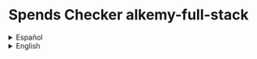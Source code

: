 # Spends Checker alkemy-full-stack
<details>
  <summary>Español</summary>
  Una aplicación para administración de presupuesto personal, donde puedes guardar con detalle tus ingresos y egresos de dinero y ver un balance de tus operaciones registradas. También puedes tener una mejor organización de ellas clasificándolas por concepto, tipo y categoría.

  ## Motivación para el proyecto
  Este es un proyecto desarrollado para el [desafío Full Stack JS](https://drive.google.com/file/d/1LUY2tZ_OhShoSE2g9cYGGKM1ioFj0MhE/view?usp=sharing) de la aceleración de [Alkemy](https://www.alkemy.org/). Tomé como un reto personal el realizarlo en el menor tiempo posible con una deadline de diez días y aplicar el nuevo conocimiento adquirido en PostgreSQL, Sequelize, Redux Toolkit y Material UI, reforzando la práctica de React.

  ## Estado actual
  El proyecto se encuentra terminado en su mayor parte. En lo relativo a la consigna a cumplir, sólo resta crear un observer que restrinja el renderizado de los registros a diez y únicamente muestre los restantes si el usuario así lo solicita. Además, aunque el diseño que responda a los distintos tamaños de pantalla funciona, se lo ve bastante pobre, debiendo revisar puntos claves para una mejor experiencia del usuario. Por otro lado, personalmente considero de importancia agregar algunas funcionalidades extra. Aunque la aplicación es sencilla, resulta básico el permitir agregar y quitar opciones a los filtros a gusto, la posibilidad de acotar los registros a fechas determinadas y que el usuario pueda disponer de otra suma resultante de los filtros aplicados.

  ## Instalación
  Para instalar esta aplicación para probarla en desarrollo necesitas:

    1. Crear e ir a un nuevo directorio.
    2. Inicializar un nuevo repositorio con el comando "git init".
    3. Obten [este repositorio](https://github.com/andressiri/alkemy-full-stack) con el comando "git pull https://github.com/andressiri/alkemy-full-stack"
    4. Instala las dependencias del directorio raíz con el comando "npm install".
    5. Dirigete al directorio "frontend" e instala las dependencias con el comando "npm install" nuevamente.
    6. Crea un archivo .env en el directorio razíz con las siguientes variables:
      - NODE_ENV = development
      - DB_NAME = "el nombre de tu base de datos PostgreSQL"
      - DB_USERNAME = "tu nombre de usuario para esa base de datos de PostgreSQL"
      - DB_PASSWORD = "la contraseña para ese usuario de PostgreSQL"
      - JWT_SECRET = "lo que sea que quieras usar como secreto para el token de JWT"
      - MAILER_MAIL = "tu email de **gmail**"
      - MAIL_PASSWORD" = "tu "contraseña de aplicación" generada desde google" (no es la constraseña de tu email)

    7. Crea las tablas en tu base de datos PostgreSQL:
      - La tabla "people":
        - user_uuid UUID PRIMARY KEY
        - name VARCHAR(50) NOT NULL
        - email VARCHAR(100) NOT NULL UNIQUE
        - password VARCHAR(100) NOT NULL
        - verified BOOLEAN
        - createdAt TIMESTAMP NOT NULL
        - updatedAt TIMESTAMP
      
      - La tabla "records":
        - record_uuid UUID PRIMARY KEY
        - concept VARCHAR(50) NOT NULL
        - amount REAL NOT NULL
        - operation_date DATE NOT NULL
        - operation_type VARCHAR(7) NOT NULL
        - category VARCHAR(50)
        - user_UUID UUID
        - createdAt TIMESTAMP NOT NULL
        - updatedAt TIMESTAMP NOT NULL
        - agrega una restricción para operation_type: 
          operation_type VARCHAER(7) CONSTRAINT type_valid_values
            CHECK(operation_type = "Income" OR operation_type = "Outcome")
     
     TODO: explicar en detalle cómo instalar PostgreSQL, para qué es el secreto de JWT y y cómo obtener la contraseña de aplicación para tu cuenta de gmail. Crear el archivo sql para la creación de las tablas y explicar cómo usarlo.

</details>
<details>
  <summary>English</summary>
  An app for personal budget administration, where you can save your money incomes and outcomes with detail and see a balance of your registered operations. You can also get a better organization sorting them by concept, type and category.

  ## Motivation for the project
  This is a project developed for the [Full Stack Challenge JS](https://drive.google.com/file/d/1LUY2tZ_OhShoSE2g9cYGGKM1ioFj0MhE/view?usp=sharing) of [Alkemy's](https://www.alkemy.org/) acceleration. I took it as a personal defiance making it in the lesser time possible with a ten days deadline and apply the recently acquired knowledge of PostgreSQL, Sequelize, Redux Toolkit and Material UI, strengthening the React practice.

  ## Build status
  The project is mostly finished. In relation to the assignment to fulfill, it's just missing the creation of an observer that restricts the records rendering to ten and just shows the rest of them if the user requires to do so. Furthermore, besides the design is responsive, it seems pretty poor, so it's important to check some breakpoints for a better user experience. On the other hand, I personally think that it is important to incorporate some functionalities, like allow adding or deleting options to the filters as pleased, the possibility to delimit the records to certain dates and that the user can have another addition after filters are applied.

  ## Installation
  To install this app for development mode testing you need to:

    1. Create and go to a new directory.
    2. Initialize a new repository with "git init" command.
    3. Git pull [this repository](https://github.com/andressiri/alkemy-full-stack) with "git pull https://github.com/andressiri/alkemy-full-stack" command.
    4. Install root directory dependencies with "npm install" command.
    5. Move to frontend directory and install client dependencies with the "npm install" command again.
    6. Create a .env file at the root directory with the following variables:
      - NODE_ENV = development
      - DB_NAME = "your PostgreSQL database name"
      - DB_USERNAME = "your PostgreSQL user name"
      - DB_PASSWORD = "your PostgreSQL password for previous user"
      - JWT_SECRET = "whatever you want to use as JWT secret"
      - MAILER_MAIL = "your **gmail** email"
      - MAIL_PASSWORD" = "the "application password" generated with google" (not your email password)

    7. Create tables at your PostgreSQL database:
      - "people" table:
        - user_uuid UUID PRIMARY KEY
        - name VARCHAR(50) NOT NULL
        - email VARCHAR(100) NOT NULL UNIQUE
        - password VARCHAR(100) NOT NULL
        - verified BOOLEAN
        - createdAt TIMESTAMP NOT NULL
        - updatedAt TIMESTAMP
      
      - "records" table:
        - record_uuid UUID PRIMARY KEY
        - concept VARCHAR(50) NOT NULL
        - amount REAL NOT NULL
        - operation_date DATE NOT NULL
        - operation_type VARCHAR(7) NOT NULL
        - category VARCHAR(50)
        - user_UUID UUID
        - createdAt TIMESTAMP NOT NULL
        - updatedAt TIMESTAMP NOT NULL
        - and add a constraint for operation_type: 
          operation_type VARCHAER(7) CONSTRAINT type_valid_values
            CHECK(operation_type = "Income" OR operation_type = "Outcome")
     
     TODO: explain more in detail how to install PostgreSQL, what is JWT secret for and how to get application mail password. Create sql file and explain how to run it
</details>